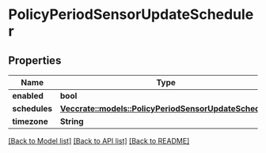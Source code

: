 # PolicyPeriodSensorUpdateScheduler

## Properties

Name | Type | Description | Notes
------------ | ------------- | ------------- | -------------
**enabled** | **bool** |  | 
**schedules** | [**Vec<crate::models::PolicyPeriodSensorUpdateSchedule>**](policy.SensorUpdateSchedule.md) |  | 
**timezone** | **String** |  | 

[[Back to Model list]](../README.md#documentation-for-models) [[Back to API list]](../README.md#documentation-for-api-endpoints) [[Back to README]](../README.md)


